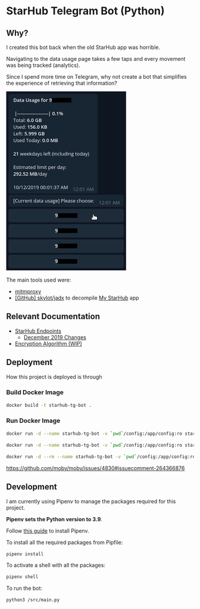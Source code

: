 # StarHub Telegram Bot (Python)

## Why?

I created this bot back when the old StarHub app was horrible.

Navigating to the data usage page takes a few taps and
every movement was being tracked (analytics).

Since I spend more time on Telegram, why not create a bot that simplifies the experience of retrieving that information?

![screenshot](docs/screenshot.png)

The main tools used were:

- [mitmproxy](https://mitmproxy.org/)
- [\[GitHub\] skylot/jadx](https://github.com/skylot/jadx) to decompile
[My StarHub](https://play.google.com/store/apps/details?id=com.starhub.csselfhelp) app

## Relevant Documentation

- [StarHub Endpoints](docs/endpoints.md)
  - [December 2019 Changes](docs/starhub_2019_changes.md)
- [Encryption Algorithm (WIP)](docs/encryption-algorithm.md)

## Deployment

How this project is deployed is through

### Build Docker Image

```bash
docker build -t starhub-tg-bot .
```

### Run Docker Image

```bash
docker run -d --name starhub-tg-bot -v `pwd`/config:/app/config:ro starhub-tg-bot
```

```bash
docker run -d --name starhub-tg-bot -v `pwd`/config:/app/config:ro starhub-tg-bot && docker logs -f starhub-bot
```

```bash
docker run -d --rm --name starhub-tg-bot -v `pwd`/config:/app/config:ro starhub-tg-bot && docker logs -f starhub-bot
```

https://github.com/moby/moby/issues/4830#issuecomment-264366876

## Development

I am currently using Pipenv to manage the packages required for this project.

**Pipenv sets the Python version to 3.9**.

Follow [this guide](https://pipenv-fork.readthedocs.io/en/latest/install.html#installing-pipenv)
to install Pipenv.

To install all the required packages from Pipfile:

```bash
pipenv install
```

To activate a shell with all the packages:

```bash
pipenv shell
```

To run the bot:

```bash
python3 /src/main.py
```
